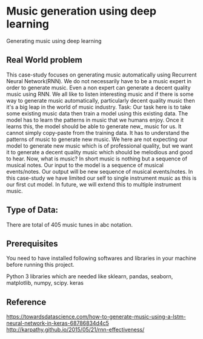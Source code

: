 # Music generation using deep learning
Generating music using deep learning

## Real World problem
This case-study focuses on generating music automatically using Recurrent Neural Network(RNN). We do not necessarily have to be a music expert in order to generate music. Even a non expert can generate a decent quality music using RNN. We all like to listen interesting music and if there is some way to generate music automatically, particularly decent quality music then it's a big leap in the world of music industry. Task: Our task here is to take some existing music data then train a model using this existing data. The model has to learn the patterns in music that we humans enjoy. Once it learns this, the model should be able to generate new_ music for us. It cannot simply copy-paste from the training data. It has to understand the patterns of music to generate new music. We here are not expecting our model to generate new music which is of professional quality, but we want it to generate a decent quality music which should be melodious and good to hear. Now, what is music? In short music is nothing but a sequence of musical notes. Our input to the model is a sequence of musical events/notes. Our output will be new sequence of musical events/notes. In this case-study we have limited our self to single instrument music as this is our first cut model. In future, we will extend this to multiple instrument music.

## Type of Data:
There are total of 405 music tunes in abc notation.

## Prerequisites
You need to have installed following softwares and libraries in your machine before running this project.

Python 3
libraries which are needed like sklearn, pandas, seaborn, matplotlib, numpy, scipy.
keras

## Reference
https://towardsdatascience.com/how-to-generate-music-using-a-lstm-neural-network-in-keras-68786834d4c5
http://karpathy.github.io/2015/05/21/rnn-effectiveness/

